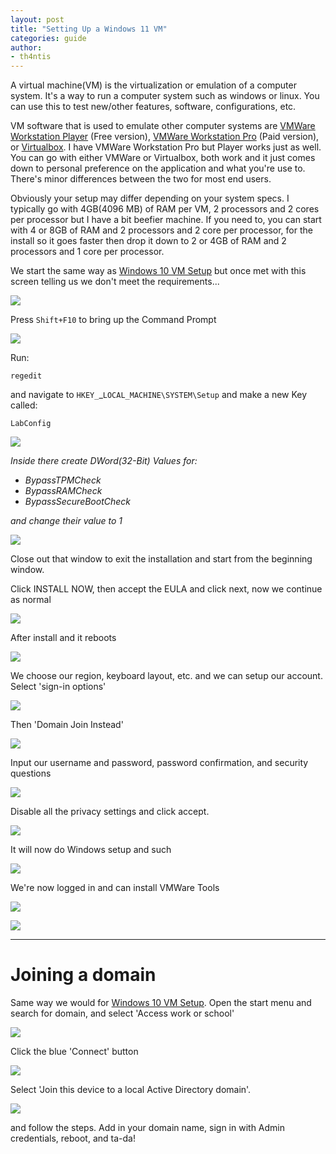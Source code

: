 ```yaml
---
layout: post
title: "Setting Up a Windows 11 VM"
categories: guide
author:
- th4ntis
---
```


A virtual machine(VM) is the virtualization or emulation of a computer system. It's a way to run a computer system such as windows or linux. You can use this to test new/other features, software, configurations, etc.

VM software that is used to emulate other computer systems are [VMWare Workstation Player](https://www.vmware.com/products/workstation-player.html) (Free version), [VMWare Workstation Pro](https://www.vmware.com/products/workstation-pro.html) (Paid version), or [Virtualbox](https://www.virtualbox.org/). I have VMWare Workstation Pro but Player works just as well. You can go with either VMWare or Virtualbox, both work and it just comes down to personal preference on the application and what you're use to. There's minor differences between the two for most end users.

Obviously your setup may differ depending on your system specs. I typically go with 4GB(4096 MB) of RAM per VM, 2 processors and 2 cores per processor but I have a bit beefier machine. If you need to, you can start with 4 or 8GB of RAM and 2 processors and 2 core per processor, for the install so it goes faster then drop it down to 2 or 4GB of RAM and 2 processors and 1 core per processor.

We start the same way as [Windows 10 VM Setup](https://blog.th4ntis.com/Windows10-Machine-Setup) but once met with this screen telling us we don't meet the requirements...

![](https://github.com/Th4ntis/CyberSecNotes/raw/main/.gitbook/assets/image%20(548).png)

Press `Shift+F10` to bring up the Command Prompt

![](https://github.com/Th4ntis/CyberSecNotes/raw/main/.gitbook/assets/image%20(712).png)

Run:
```
regedit
```

and navigate to `HKEY_`_`LOCAL_MACHINE\SYSTEM\Setup` and make a new Key called:

```
LabConfig
```

![](https://github.com/Th4ntis/CyberSecNotes/raw/main/.gitbook/assets/image%20(745).png)

_Inside there create DWord(32-Bit) Values for:_

* _BypassTPMCheck_
* _BypassRAMCheck_
* _BypassSecureBootCheck_

_and change their value to 1_

![](https://github.com/Th4ntis/CyberSecNotes/raw/main/.gitbook/assets/image%20(713).png)

Close out that window to exit the installation and start from the beginning window.

Click INSTALL NOW, then accept the EULA and click next, now we continue as normal

![](https://github.com/Th4ntis/CyberSecNotes/raw/main/.gitbook/assets/image%20(283).png)

After install and it reboots

![](https://github.com/Th4ntis/CyberSecNotes/raw/main/.gitbook/assets/image%20(779).png)

We choose our region, keyboard layout, etc. and we can setup our account. Select 'sign-in options'

![](https://github.com/Th4ntis/CyberSecNotes/raw/main/.gitbook/assets/image%20(242).png)

Then 'Domain Join Instead'

![](https://github.com/Th4ntis/CyberSecNotes/raw/main/.gitbook/assets/image%20(390).png)

Input our username and password, password confirmation, and security questions

![](https://github.com/Th4ntis/CyberSecNotes/raw/main/.gitbook/assets/image%20(462).png)

Disable all the privacy settings and click accept.

![](https://github.com/Th4ntis/CyberSecNotes/raw/main/.gitbook/assets/image%20(290).png)

It will now do Windows setup and such

![](https://github.com/Th4ntis/CyberSecNotes/raw/main/.gitbook/assets/image%20(768).png)

We're now logged in and can install VMWare Tools

![](https://github.com/Th4ntis/CyberSecNotes/raw/main/.gitbook/assets/image%20(346).png)

![](https://github.com/Th4ntis/CyberSecNotes/raw/main/.gitbook/assets/image%20(454).png)

***

# Joining a domain

Same way we would for [Windows 10 VM Setup](https://blog.th4ntis.com/Windows10-Machine-Setup). Open the start menu and search for domain, and select 'Access work or school'

![](https://github.com/Th4ntis/CyberSecNotes/raw/main/.gitbook/assets/image%20(359).png)

Click the blue 'Connect' button

![](https://github.com/Th4ntis/CyberSecNotes/raw/main/.gitbook/assets/image%20(546).png)

Select 'Join this device to a local Active Directory domain'.

![](https://github.com/Th4ntis/CyberSecNotes/raw/main/.gitbook/assets/image%20(198).png)

and follow the steps. Add in your domain name, sign in with Admin credentials, reboot, and ta-da!
